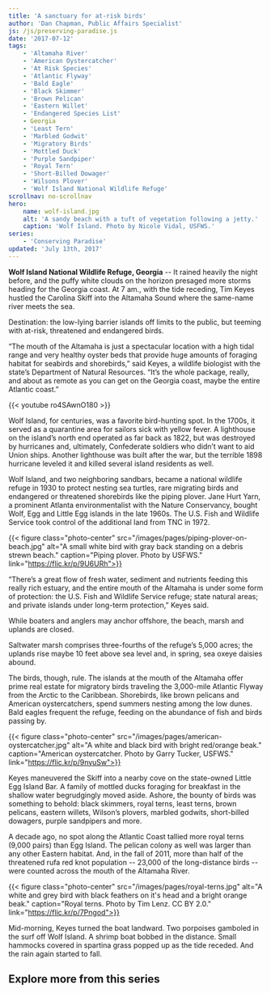 ```yaml
---
title: 'A sanctuary for at-risk birds'
author: 'Dan Chapman, Public Affairs Specialist'
js: /js/preserving-paradise.js
date: '2017-07-12'
tags:
    - 'Altamaha River'
    - 'American Oystercatcher'
    - 'At Risk Species'
    - 'Atlantic Flyway'
    - 'Bald Eagle'
    - 'Black Skimmer'
    - 'Brown Pelican'
    - 'Eastern Willet'
    - 'Endangered Species List'
    - Georgia
    - 'Least Tern'
    - 'Marbled Godwit'
    - 'Migratory Birds'
    - 'Mottled Duck'
    - 'Purple Sandpiper'
    - 'Royal Tern'
    - 'Short-Billed Dowager'
    - 'Wilsons Plover'
    - 'Wolf Island National Wildlife Refuge'
scrollnav: no-scrollnav
hero:
    name: wolf-island.jpg
    alt: 'A sandy beach with a tuft of vegetation following a jetty.'
    caption: 'Wolf Island. Photo by Nicole Vidal, USFWS.'
series:
    - 'Conserving Paradise'
updated: 'July 13th, 2017'
---
```


**Wolf Island National Wildlife Refuge, Georgia** -- It rained heavily the night before, and the puffy white clouds on the horizon presaged more storms heading for the Georgia coast. At 7 am., with the tide receding, Tim Keyes hustled the Carolina Skiff into the Altamaha Sound where the same-name river meets the sea.

Destination: the low-lying barrier islands off limits to the public, but teeming with at-risk, threatened and endangered birds. 

“The mouth of the Altamaha is just a spectacular location with a high tidal range and very healthy oyster beds that provide huge amounts of foraging habitat for seabirds and shorebirds,” said Keyes, a wildlife biologist with the state’s Department of Natural Resources. “It’s the whole package, really, and about as remote as you can get on the Georgia coast, maybe the entire Atlantic coast.”

{{< youtube ro4SAwnO180 >}}

Wolf Island, for centuries, was a favorite bird-hunting spot. In the 1700s, it served as a quarantine area for sailors sick with yellow fever. A lighthouse on the island’s north end operated as far back as 1822, but was destroyed by hurricanes and, ultimately, Confederate soldiers who didn’t want to aid Union ships. Another lighthouse was built after the war, but the terrible 1898 hurricane leveled it and killed several island residents as well.

Wolf Island, and two neighboring sandbars, became a national wildlife refuge in 1930 to protect nesting sea turtles, rare migrating birds and endangered or threatened shorebirds like the piping plover. Jane Hurt Yarn, a prominent Atlanta environmentalist with the Nature Conservancy, bought Wolf, Egg and Little Egg islands in the late 1960s. The U.S. Fish and Wildlife Service took control of the additional land from TNC in 1972.

{{< figure class="photo-center" src="/images/pages/piping-plover-on-beach.jpg" alt="A small white bird with gray back standing on a debris strewn beach." caption="Piping plover. Photo by USFWS." link="https://flic.kr/p/9U6URh">}}

“There’s a great flow of fresh water, sediment and nutrients feeding this really rich estuary, and the entire mouth of the Altamaha is under some form of protection: the U.S. Fish and Wildlife Service refuge; state natural areas; and private islands under long-term protection,” Keyes said.

While boaters and anglers may anchor offshore, the beach, marsh and uplands are closed. 

Saltwater marsh comprises three-fourths of the refuge’s 5,000 acres; the uplands rise maybe 10 feet above sea level and, in spring, sea oxeye daisies abound. 

The birds, though, rule. The islands at the mouth of the Altamaha offer prime real estate for migratory birds traveling the 3,000-mile Atlantic Flyway from the Arctic to the Caribbean. Shorebirds, like brown pelicans and American oystercatchers, spend summers nesting among the low dunes. Bald eagles frequent the refuge, feeding on the abundance of fish and birds passing by. 

{{< figure class="photo-center" src="/images/pages/american-oystercatcher.jpg" alt="A white and black bird with bright red/orange beak." caption="American oystercatcher. Photo by Garry Tucker, USFWS." link="https://flic.kr/p/9nyuSw">}}

Keyes maneuvered the Skiff into a nearby cove on the state-owned Little Egg Island Bar. A family of mottled ducks foraging for breakfast in the shallow water begrudgingly moved aside. Ashore, the bounty of birds was something to behold: black skimmers, royal terns, least terns, brown pelicans, eastern willets, Wilson’s plovers, marbled godwits, short-billed dowagers, purple sandpipers and more.

A decade ago, no spot along the Atlantic Coast tallied more royal terns (9,000 pairs) than Egg Island. The pelican colony as well was larger than any other Eastern habitat. And, in the fall of 2011, more than half of the threatened rufa red knot population -- 23,000 of the long-distance birds -- were counted across the mouth of the Altamaha River.

{{< figure class="photo-center" src="/images/pages/royal-terns.jpg" alt="A white and grey bird with black feathers on it's head and a bright orange beak." caption="Royal terns. Photo by Tim Lenz. CC BY 2.0." link="https://flic.kr/p/7Pngod">}}

Mid-morning, Keyes turned the boat landward. Two porpoises gamboled in the surf off Wolf Island. A shrimp boat bobbed in the distance. Small hammocks covered in spartina grass popped up as the tide receded. And the rain again started to fall.

## Explore more from this series

<section id='map' style="height: 60vh;"></section>

***Note:** Green areas on the map represent protected local, state and federal lands.
